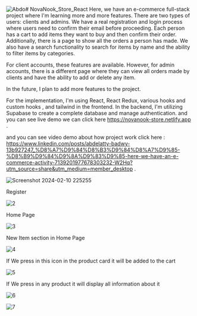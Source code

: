 ![Abdo](https://github.com/AbdelattyBadwy16/NovaNook_Store_React/assets/108571865/b47854ea-7c16-4292-9999-e2961e23ef5d)# NovaNook_Store_React
Here, we have an e-commerce full-stack project where I'm learning more and more features. There are two types of users: clients and admins. We have a real registration and login process where users need to confirm their email before proceeding. Each person has a cart to add items they want to buy and then confirm their order. Additionally, there is a page to show all the orders a person has made. We also have a search functionality to search for items by name and the ability to filter items by categories.

For client accounts, these features are available. However,
for admin accounts, there is a different page where they can view all orders made by clients and have the ability to add or delete any item.

In the future, I plan to add more features to the project.

For the implementation, I'm using React, React Redux, various hooks and custom hooks , and tailwind in the frontend. In the backend, I'm utilizing Supabase to create a complete database and manage authentication.
and you can see live demo we can click here https://novanook-store.netlify.app .

and you can see video demo about how project work click here : 
https://www.linkedin.com/posts/abdelatty-badwy-13b927247_%D8%A7%D9%84%D8%B3%D9%84%D8%A7%D9%85-%D8%B9%D9%84%D9%8A%D9%83%D9%85-here-we-have-an-e-commerce-activity-7139201977678303232-W2Hq?utm_source=share&utm_medium=member_desktop .

![Screenshot 2024-02-10 225255](https://github.com/AbdelattyBadwy16/NovaNook_Store_React/assets/108571865/5b63bd42-90e1-4af4-aac3-ce43a42e5040)


Register 


![2](https://github.com/AbdelattyBadwy16/NovaNook_Store_React/assets/108571865/a2abeb05-f3a0-41e2-898d-3e9893a3c2bb)



Home Page


![3](https://github.com/AbdelattyBadwy16/NovaNook_Store_React/assets/108571865/e1614e67-9f08-461a-8b63-9c1c591f0766)



New Item section in Home Page


![4](https://github.com/AbdelattyBadwy16/NovaNook_Store_React/assets/108571865/49eb42f8-5cbd-44f0-86b1-e55266a3a0be)



If We press in this icon in the product card it will be added to the cart


![5](https://github.com/AbdelattyBadwy16/NovaNook_Store_React/assets/108571865/95225e86-0732-422a-820a-1766f073c9cc)


If We press in any product it will display all information about it


![6](https://github.com/AbdelattyBadwy16/NovaNook_Store_React/assets/108571865/cf38f33f-4c55-4749-a0d9-87114625d548)


![7](https://github.com/AbdelattyBadwy16/NovaNook_Store_React/assets/108571865/91fad84a-6e0d-4222-813b-8d6133f7c205)



